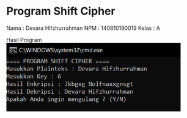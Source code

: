 # Program Shift Cipher

Nama  : Devara Hifzhurrahman
NPM   : 140810190019
Kelas : A

Hasil Program
![Alt text](ss.PNG?raw=true "Optional Title")

